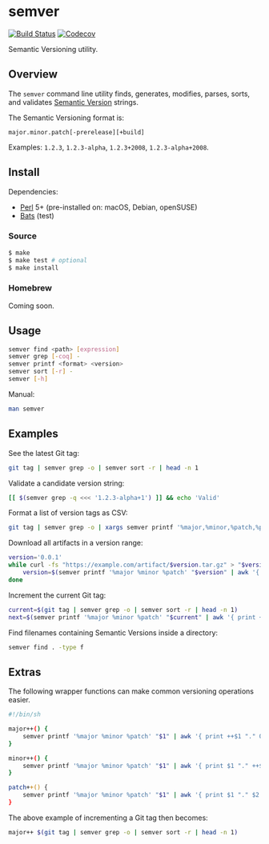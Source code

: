 # semver

[![Build Status](https://travis-ci.com/chriskilding/semver.svg?branch=master)](https://travis-ci.com/chriskilding/semver)
[![Codecov](https://codecov.io/gh/chriskilding/semver/branch/master/graph/badge.svg)](https://codecov.io/gh/chriskilding/semver)

Semantic Versioning utility.

## Overview

The `semver` command line utility finds, generates, modifies, parses, sorts, and validates [Semantic Version](https://semver.org/) strings.

The Semantic Versioning format is:

    major.minor.patch[-prerelease][+build]

Examples: `1.2.3`, `1.2.3-alpha`, `1.2.3+2008`, `1.2.3-alpha+2008`.

## Install

Dependencies:

- [Perl](http://www.perl.org) 5+ (pre-installed on: macOS, Debian, openSUSE)
- [Bats](https://github.com/bats-core/bats-core) (test)

### Source

```bash
$ make
$ make test # optional
$ make install
```

### Homebrew

Coming soon.

## Usage

```bash
semver find <path> [expression]
semver grep [-coq] -
semver printf <format> <version>
semver sort [-r] -
semver [-h]
```

Manual:

```bash
man semver
```

## Examples

See the latest Git tag:

```bash
git tag | semver grep -o | semver sort -r | head -n 1
```    

Validate a candidate version string:

```bash
[[ $(semver grep -q <<< '1.2.3-alpha+1') ]] && echo 'Valid'
```

Format a list of version tags as CSV:

```bash
git tag | semver grep -o | xargs semver printf '%major,%minor,%patch,%prerelease,%build' {}
```

Download all artifacts in a version range:

```bash
version='0.0.1'
while curl -fs "https://example.com/artifact/$version.tar.gz" > "$version.tar.gz"; do
    version=$(semver printf '%major %minor %patch' "$version" | awk '{ print $1 "." $2 "." ++$3 }')
done
```

Increment the current Git tag:

```bash
current=$(git tag | semver grep -o | semver sort -r | head -n 1)
next=$(semver printf '%major %minor %patch' "$current" | awk '{ print ++$1 "." 0 "." 0 }')
```

Find filenames containing Semantic Versions inside a directory:

```bash
semver find . -type f
```

## Extras

The following wrapper functions can make common versioning operations easier.

```bash
#!/bin/sh

major++() {
    semver printf '%major %minor %patch' "$1" | awk '{ print ++$1 "." 0 "." 0 }'
}

minor++() {
    semver printf '%major %minor %patch' "$1" | awk '{ print $1 "." ++$2 "." 0 }'
}

patch++() {
    semver printf '%major %minor %patch' "$1" | awk '{ print $1 "." $2 "." ++$3 }'
}
```

The above example of incrementing a Git tag then becomes:

```bash
major++ $(git tag | semver grep -o | semver sort -r | head -n 1)
```
